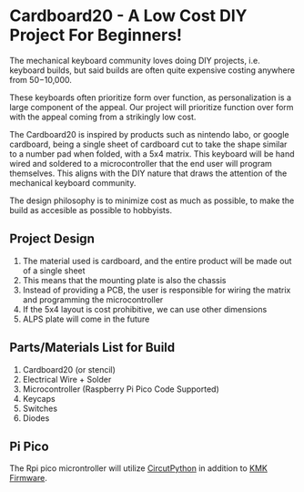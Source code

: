 # Cardboard20 - A Low Cost DIY Project For Beginners!

The mechanical keyboard community loves doing DIY projects, i.e. keyboard builds, but said builds are often quite expensive costing anywhere from $50-$10,000. 

These keyboards often prioritize form over function, as personalization is a large component of the appeal. Our project will prioritize function over form with the appeal coming from a strikingly low cost. 

The Cardboard20 is inspired by products such as nintendo labo, or google cardboard, being a single sheet of cardboard cut to take the shape similar to a number pad when folded, with a 5x4 matrix. This keyboard will be hand wired and soldered to a microcontroller that the end user will program themselves. This aligns with the DIY nature that draws the attention of the mechanical keyboard community. 

The design philosophy is to minimize cost as much as possible, to make the build as accesible as possible to hobbyists. 

## Project Design
1. The material used is cardboard, and the entire product will be made out of a single sheet
2. This means that the mounting plate is also the chassis
3. Instead of providing a PCB, the user is responsible for wiring the matrix and programming the microcontroller
4. If the 5x4 layout is cost prohibitive, we can use other dimensions
5. ALPS plate will come in the future

## Parts/Materials List for Build
1. Cardboard20 (or stencil)
2. Electrical Wire + Solder
3. Microcontroller (Raspberry Pi Pico Code Supported)
4. Keycaps
5. Switches
6. Diodes

## Pi Pico
The Rpi pico microntroller will utilize [CircutPython](https://circuitpython.org/) in addition to [KMK Firmware](https://github.com/KMKfw/kmk_firmware/tree/main).

